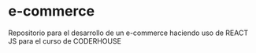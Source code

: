 # e-commerce
Repositorio para el desarrollo de un e-commerce haciendo uso de REACT JS para el curso de CODERHOUSE
